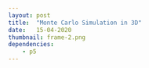 ```yaml
---
layout: post
title:  "Monte Carlo Simulation in 3D"
date:   15-04-2020
thumbnail: frame-2.png
dependencies:
    - p5
---
```


<div id="sketch-holder">
    <script type="text/javascript" src="sketch/sketch.js"></script>
</div>

